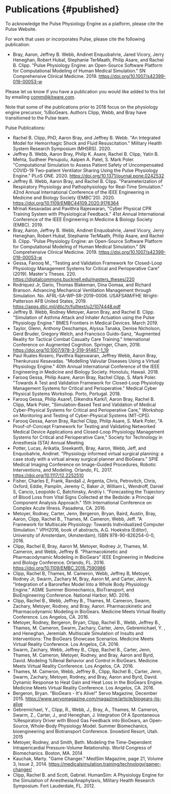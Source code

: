 Publications {#published}
=======
To acknowledge the Pulse Physiology Engine as a platform, please cite the Pulse Website.

For work that uses or incorporates Pulse, please cite the following publication:

- Bray, Aaron, Jeffrey B. Webb, Andinet Enquobahrie, Jared Vicory, Jerry Heneghan, Robert Hubal, Stephanie TerMaath, Philip Asare, and Rachel B. Clipp. "Pulse Physiology Engine: an Open-Source Software Platform for Computational Modeling of Human Medical Simulation." SN Comprehensive Clinical Medicine. 2019. https://doi.org/10.1007/s42399-019-00053-w

Please let us know if you have a publication you would like added to this list by emailing <a href="mailto:comm@kitware.com">comm@kitware.com</a>.

Note that some of the publications prior to 2018 focus on the physiology engine precursor, %BioGears. Authors Clipp, Webb, and Bray have transitioned to the Pulse team.

Pulse Publications:
- Rachel B. Clipp, PhD, Aaron Bray, and Jeffrey B. Webb. "An Integrated Model for Hemorrhagic Shock and Fluid Resuscitation." Military Health System Research Symposium (MHSRS). 2020.
- Jeffrey B. Webb, Aaron Bray, Philip K. Asare, Rachel B. Clipp, Yatin B. Mehta, Sudheer Penupolu, Aalpen A. Patel, S. Mark Poler. "Computational Simulation to Assess Patient Safety of Uncompensated COVID-19 Two-patient Ventilator Sharing Using the Pulse Physiology Engine." PLoS ONE. 2020. https://doi.org/10.1371/journal.pone.0242532
- Jeffrey B. Webb, Aaron Bray, and Rachel B. Clipp. "Parameterization of Respiratory Physiology and Pathophysiology for Real-Time Simulation." 42nd Annual International Conference of the IEEE Engineering in Medicine and Biology Society (EMBC'20). 2020. https://doi.org/10.1109/EMBC44109.2020.9176364
- Mrinali Kesavadas and Pavithra Rajeswaran, "Cyber Physical CPR Training System with Physiological Feedback." 41st Annual International Conference of the IEEE Engineering in Medicine & Biology Society (EMBC). 2019.
- Bray, Aaron, Jeffrey B. Webb, Andinet Enquobahrie, Jared Vicory, Jerry Heneghan, Robert Hubal, Stephanie TerMaath, Philip Asare, and Rachel B. Clipp. "Pulse Physiology Engine: an Open-Source Software Platform for Computational Modeling of Human Medical Simulation." SN Comprehensive Clinical Medicine. 2019. https://doi.org/10.1007/s42399-019-00053-w
- Gessa, Farooq M., "Testing and Validation Framework for Closed-Loop Physiology Management Systems for Critical and Perioperative Care" (2019). Master's Theses. 220. https://digitalcommons.bucknell.edu/masters_theses/220
- Rodriquez Jr, Dario, Thomas Blakeman, Dina Gomaa, and Richard Branson. Advancing Mechanical Ventilation Management through Simulation. No. AFRL-SA-WP-SR-2019-0006. USAFSAM/FHE Wright-Patterson AFB United States, 2019. https://apps.dtic.mil/dtic/tr/fulltext/u2/1074448.pdf 
- Jeffrey B. Webb, Rodney Metoyer, Aaron Bray, and Rachel B. Clipp. "Simulation of Asthma Attack and Inhaler Actuation using the Pulse Physiology Engine." BMES Frontiers in Medical Devices. March 2019.
- Taylor, Glenn, Anthony Deschamps, Alyssa Tanaka, Denise Nicholson, Gerd Bruder, Gregory Welch, and Francisco Guido-Sanz, "Augmented Reality for Tactical Combat Casualty Care Training." International Conference on Augmented Cognition. Springer, Cham, 2018. https://doi.org/10.1007/978-3-319-91467-1_19
- Paul Ruales Rosero, Pavithra Rajeswaran, Jeffrey Webb, Aaron Bray, Thenkurussi Kesavadas. "Modelling Valvular Diseases Using a Virtual Physiology Engine." 40th Annual International Conference of the IEEE Engineering in Medicine and Biology Society. Honolulu, Hawaii. 2018.
- Farooq Gessa, Philip Asare, Aaron Bray, Rachel Clipp, S. Mark Poler. "Towards A Test and Validation Framework for Closed-Loop Physiology Management Systems for Critical and Perioperative." Medical Cyber Physical Systems Workshop. Porto, Portugal. 2018.
- Farooq Gessa, Philip Asare1, Dikendra Karki1, Aaron Bray, Rachel B. Clipp, Mark Poler, "Simulation-Based Test and Validation of Medical Cyber-Physical Systems for Critical and Perioperative Care," Workshop on Monitoring and Testing of Cyber-Physical Systems (MT-CPS).
- Farooq  Gessa, Aaron Bray, Rachel Clipp, Philip  Asare, S. Mark Poler, "A Proof-of-Concept Framework for Testing and Validating Networked Medical Device Applications and Closed-Loop Physiology Management Systems for Critical and Perioperative Care," Society for Technology in Anesthesia (STA) Annual Meeting 
- Potter, Lucas, Arikatla, Sreekanth, Bray, Aaron, Webb, Jeff, and Enquobahrie, Andinet. "Physiology informed virtual surgical planning: a case study with a virtual airway surgical planner and BioGears." SPIE Medical Imaging Conference on Image-Guided Procedures, Robotic Interventions, and Modeling. Orlando, FL. 2017. https://doi.org/10.1117/12.2252510
- Fisher, Charles E, Frank, Randall J, Argenta, Chris, Petrovitch, Chris, Oxford, Eddie, Pamplin, Jeremy C, Baker Jr, William L, Wendroff, Daniel S, Cancio, Leopoldo C, Batchinsky, Andriy I. "Forecasting the Trajectory of Blood Loss from Vital Signs Collected at the Bedside: a Principal Component Analysis Approach." 15th International Conference on Complex Acute Illness. Pasadena, CA. 2016.
- Metoyer, Rodney, Carter, Jenn, Bergeron, Bryan, Baird, Austin, Bray, Aaron, Clipp, Rachel B., Thames, M. Cameron, Webb, Jeff. "A Framework for Multiscale Physiology: Towards Individualized Computer Simulation."  VPH2016, book of abstracts, A.G. Hoekstra (Editor), University of Amsterdam, (Amsterdam), ISBN 978-90-826254-0-0, 2016.
- Clipp, Rachel B, Bray, Aaron M, Metoyer, Rodney Jr, Thames, M. Cameron, and Webb, Jeffrey B. "Pharmacokinetic and Pharmacodynamic Modeling in BioGears" IEEE Engineering in Medicine and Biology Conference. Orlando, FL. 2016. https://doi.org/10.1109/EMBC.2016.7590986
- Clipp, Rachel B, Thames, M. Cameron, Webb, Jeffrey B, Metoyer, Rodney Jr, Swarm, Zachary M, Bray, Aaron M, and Carter, Jenn N. "Integration of a Baroreflex Model Into a Whole Body Physiology Engine." ASME Summer Biomechanics, BioTransport, and BioEngineering Conference. National Harbor, MD. 2016.
- Clipp, Rachel B., Webb, Jeffrey B., Thames, M. Cameron, Swarm, Zachary, Metoyer, Rodney, and Bray, Aaron. Pharmacokinetic and Pharmacodynamic Modeling in BioGears. Medicine Meets Virtual Reality Conference. Los Angelos, CA. 2016.
- Metoyer, Rodney, Bergeron, Bryan, Clipp, Rachel B., Webb, Jeffrey B., Thames, M. Cameron, Swarm, Zachary, Carter, Jenn, Gebremichael, Y. , and Heneghan, Jeremiah. Multiscale Simulation of Insults and Interventions: The BioGears Showcase Scenarios. Medicine Meets Virtual Reality Conference. Los Angelos, CA. 2016.
- Swarm, Zachary, Webb, Jeffrey B., Clipp, Rachel B., Carter, Jenn, Thames, M. Cameron, Metoyer, Rodney, and Bray, Aaron and Byrd, David. Modeling %Renal Behavior and Control in BioGears. Medicine Meets Virtual Reality Conference. Los Angelos, CA. 2016.
- Thames, M. Cameron, Webb, Jeffrey B., Clipp, Rachel B., Carter, Jenn, Swarm, Zachary, Metoyer, Rodney, and Bray, Aaron and Byrd, David. Dynamic Response to Heat Gain and Heat Loss in the BioGears Engine. Medicine Meets Virtual Reality Conference. Los Angelos, CA. 2016.
- Bergeron, Bryan. "BioGears - It's Alive!" Servo Magazine, December 2015. https://www.servomagazine.com/magazine/article/biogears-its-alive
- Gebremichael, Y., Clipp, R., Webb, J., Bray, A., Thames, M. Cameron, Swarm, Z., Carter, J., and Heneghan, J. Integration Of A Spontaneous %Respiratory Driver with Blood Gas Feedback into BioGears, an Open-Source, Whole-Body Physiology Model. Summer Biomechanics, bioengineering and Biotransport Conference. Snowbird Resort, Utah. 2015
- Metoyer, Rodney, and Smith, Beth. Modeling the Time-Dependent Intrapericardial Pressure-Volume Relationship. World Congress of Biomechanics. Boston, MA. 2014
- Kauchak, Marty. "Game Changer." MedSim Magazine, page 21, Volume 3, Issue 2, 2014. https://medicalsimulation.training/technology/gamer-changer/
- Clipp, Rachel B. and Scott, Gabriel. HumanSim: A Physiology Engine for the Simulation of Anesthesia/Anaphylaxis, Military Health Research Symposium. Fort Lauderdale, FL. 2012.